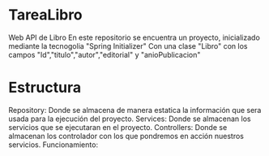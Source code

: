# TareaLibro
Web API de Libro
En este repositorio se encuentra un proyecto, inicializado mediante la tecnogolia "Spring Initializer"
Con una clase "Libro" con los campos "Id","titulo","autor","editorial" y "anioPublicacion"

# Estructura
Repository: Donde se almacena de manera estatica la información que sera usada para la ejecución del proyecto.
Services: Donde se almacenan los servicios que se ejecutaran en el proyecto.
Controllers: Donde se almacenan los controlador con los que pondremos en acción nuestros servicios.
Funcionamiento:
